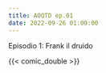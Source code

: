 ```yaml
---
title: AOQTD ep.01
date: 2022-09-26 01:00:00
---
```

Episodio 1: Frank il druido
<!--more-->
{{< comic_double >}}